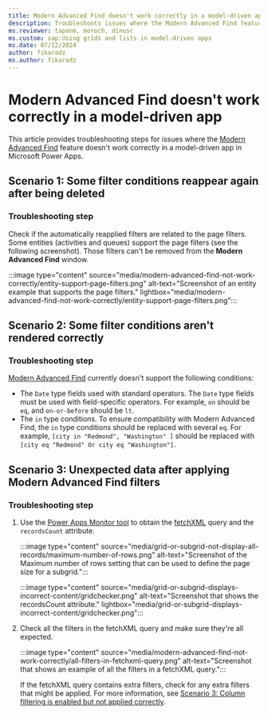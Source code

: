 ```yaml
---
title: Modern Advanced Find doesn't work correctly in a model-driven app
description: Troubleshoots issues where the Modern Advanced Find feature doesn't work correctly in a Power Apps model-driven app.
ms.reviewer: tapanm, moroch, dinusc
ms.custom: sap:Using grids and lists in model-driven apps
ms.date: 07/12/2024
author: fikaradz
ms.author: fikaradz
---
```

# Modern Advanced Find doesn't work correctly in a model-driven app

This article provides troubleshooting steps for issues where the [Modern Advanced Find](/power-apps/user/advanced-find) feature doesn't work correctly in a model-driven app in Microsoft Power Apps.

## Scenario 1: Some filter conditions reappear again after being deleted

### Troubleshooting step

Check if the automatically reapplied filters are related to the page filters. Some entities (activities and queues) support the page filters (see the following screenshot). Those filters can't be removed from the **Modern Advanced Find** window.

:::image type="content" source="media/modern-advanced-find-not-work-correctly/entity-support-page-filters.png" alt-text="Screenshot of an entity example that supports the page filters." lightbox="media/modern-advanced-find-not-work-correctly/entity-support-page-filters.png":::

## Scenario 2: Some filter conditions aren't rendered correctly

### Troubleshooting step

[Modern Advanced Find](/power-apps/user/advanced-find) currently doesn't support the following conditions:

- The `Date` type fields used with standard operators. The `Date` type fields must be used with field-specific operators. For example, `on` should be `eq`, and `on-or-before` should be `lt`.
- The `in` type conditions. To ensure compatibility with Modern Advanced Find, the `in` type conditions should be replaced with several `eq`. For example,  `[city in "Redmond", "Washington" ]` should be replaced with `[city eq "Redmond" Or city eq "Washington"]`.

## Scenario 3: Unexpected data after applying Modern Advanced Find filters

### Troubleshooting step

1. Use the [Power Apps Monitor tool](/power-apps/maker/monitor-overview) to obtain the [fetchXML](/power-apps/developer/data-platform/use-fetchxml-construct-query) query and the `recordsCount` attribute.

   :::image type="content" source="media/grid-or-subgrid-not-display-all-records/maximum-number-of-rows.png" alt-text="Screenshot of the Maximum number of rows setting that can be used to define the page size for a subgrid.":::

   :::image type="content" source="media/grid-or-subgrid-displays-incorrect-content/gridchecker.png" alt-text="Screenshot that shows the recordsCount attribute." lightbox="media/grid-or-subgrid-displays-incorrect-content/gridchecker.png":::

1. Check all the filters in the fetchXML query and make sure they're all expected.

   :::image type="content" source="media/modern-advanced-find-not-work-correctly/all-filters-in-fetchxml-query.png" alt-text="Screenshot that shows an example of all the filters in a fetchXML query.":::

   If the fetchXML query contains extra filters, check for any extra filters that might be applied. For more information, see [Scenario 3: Column filtering is enabled but not applied correctly](cannot-use-column-filters-on-grid-subgrid-or-filtering-not-work-correctly.md#scenario-3-column-filtering-is-enabled-but-not-applied-correctly).
